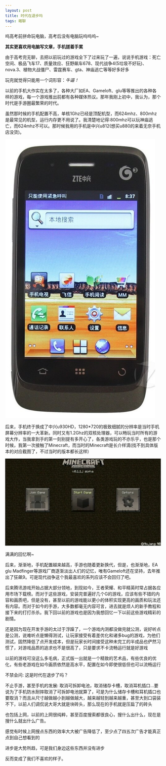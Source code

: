```yaml
---
layout: post
title: 时代在退步吗
tags: 瞎聊
---
```


呜高考前拼命玩电脑，高考后没有电脑玩呜呜呜~

**其实更喜欢用电脑写文章，手机搓着手累**

由于高考完无聊，去把以前玩过的游戏全下了过来玩了一遍，说说手机游戏：死亡空间、极品飞车17、质量效应、狂野飙车678、现代战争4(5垃圾不好玩)、nova.3、植物大战僵尸、雷霆赛车、gta、神庙逃亡等等好多好多

玩完就觉得只能用一个词形容：*牛逼！*

以前的手机大作实在太多了，各种大厂如EA、Gameloft、glu等等推出的各种各样的游戏，每一个游戏推出前都有各种媒体热议。那年我刚上初中，我认为，那个时代是手游圈最繁荣的时代。

虽然那时候的手机配置不高，单核1Ghz已经是顶配机型，而624mhz、800mhz是最常见的机型，运行内存更不用说了。我清楚地记得:800mhz可以玩神庙逃亡，而624mhz不可以。那时候我用的手机是中兴u812(想买u880的来着无奈手机店没货)。

![u812](/usrimg/2020-7-20-idk2.png)

后来，手机终于换成了中兴u930HD，1280*720的极致细腻的分辨率是当时手机屏幕分辨率的一大革新。同时又有1.2Ghz的双核处理器，可以畅玩当时所有的游戏大作，当我拿到手的第一刻别提有多开心了，各类游戏玩的不亦乐乎，也是那个时候，我第一次接触了Minecraft，而当时的Minecraft是长介样滴(找不到具体版本的对应截图了，不过当时的版本都长这样)

![MC](/usrimg/2020-7-20-idk1.png)

满满的回忆啊~

后来，渐渐地，手机配置越来越高，手游也随着更新换代，但是，也渐渐地，EA glu Madfinger等游戏厂商逐渐淡出人们的记忆，唯有Gameloft还在坚持，去年推出了狂飙9。可是现代战争这个我最喜欢的系列应该不会回归了吧。

后来腾讯游戏开始占据大部分领地，到现如今，王者荣耀、和平精英时常占据各应用市场下载榜。而对于这些游戏，安装完普遍好几个G的游戏，应该有些不错的内容和画质吧，但是没有，甚至以前的游戏能以更小的体积实现更高的画质和玩法还有内容。而对于如今的手游，大多数都毫无内容可言，进去就是烦人的新手教程和接下来的打打杀杀。我下回以前的游戏也是因为我想回忆一下以前这些游戏精彩的剧情。

还是因为现在开发手游的太过于浮躁了，一个游戏内测都没做完就公测，说好听点是公测，说难听点是懒得测试，让玩家接受有着差优化和诸多bug的游戏，为他们测试，固然降低了点开发成本，但是玩家长时间接受这种未完工的半成品也俨然习惯了，对游戏品质的追求也不是很高了，只是要求不卡流畅运行就是好游戏

以前的游戏可没这么多毛病，正式版一出就是一个精致的艺术品，有些优良的优化，有些老游戏在如今画质依然是高水平，配置在如今即使很低但也可以流畅运行

不禁会问: 这是时代在退步了吗？

不止手游，甚至手机的发展: 取消可拆卸电池，取消储存卡槽，取消耳机插口…要说为了手机防水耐摔取消了可拆卸电池就算了，可是为什么储存卡槽和耳机插口也要取消？而且从尺寸越做越小到越做越大，越来越轻到越来越重，甚至大到口袋装不下，以前人们调侃说大哥大就是块砖头，那么现在的手机就是压扁了的砖头

也包括上网，以前的上网很纯粹，甚至百度搜索都很良心，搜什么出什么，现在是搜什么就出什么广告。

感觉有时候上网搜点东西的效率大大被广告降低了，至少点了四五次广告才能真正点到自己想看到的

进步是大势所趋，可是我们身边这些东西并没有进步

反而变成了我们不喜欢的样子。
